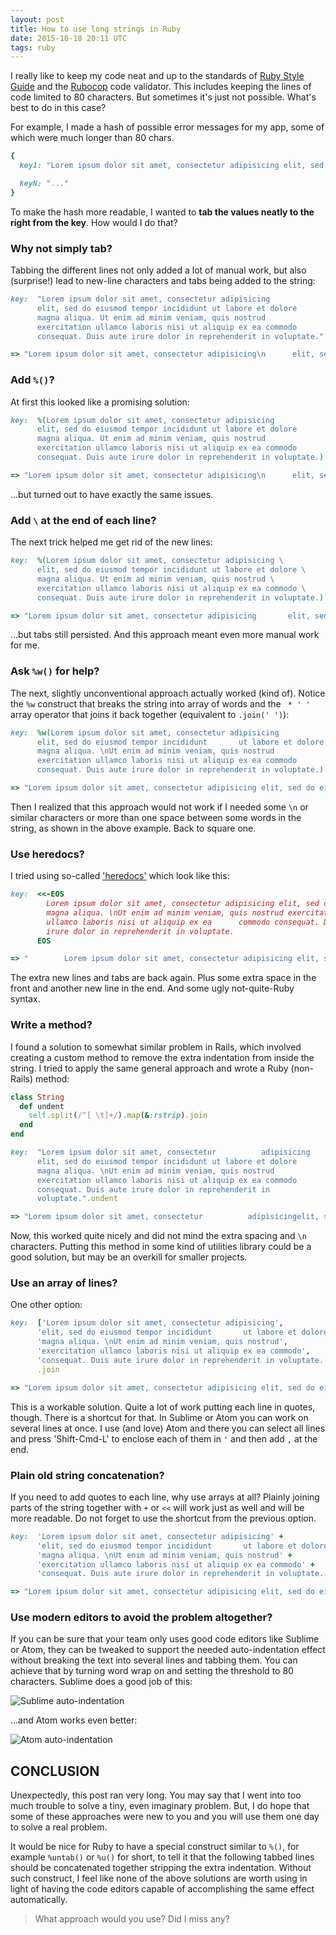 ```yaml
---
layout: post
title: How to use long strings in Ruby
date: 2015-10-18 20:11 UTC
tags: ruby
---
```


I really like to keep my code neat and up to the standards of [Ruby Style Guide][ruby-style] and the [Rubocop][rubocop] code validator. This includes keeping the lines of code limited to 80 characters. But sometimes it's just not possible. What's best to do in this case?

[ruby-style]: https://github.com/bbatsov/ruby-style-guide
[rubocop]: http://batsov.com/rubocop/

For example, I made a hash of possible error messages for my app, some of which were much longer than 80 chars.

~~~ruby
{
  key1: "Lorem ipsum dolor sit amet, consectetur adipisicing elit, sed do eiusmod  tempor incididunt ut labore et dolore magna aliqua. Ut enim ad minim veniam, quis nostrud exercitation ullamco laboris nisi ut aliquip ex ea commodo consequat. Duis aute irure dolor in reprehenderit in voluptate.",

  keyN: "..."
}
~~~

To make the hash more readable, I wanted to **tab the values neatly to the right from the key**. How would I do that?

### Why not simply tab?

Tabbing the different lines not only added a lot of manual work, but also (surprise!) lead to new-line characters and tabs being added to the string:

~~~ruby
key:  "Lorem ipsum dolor sit amet, consectetur adipisicing
      elit, sed do eiusmod tempor incididunt ut labore et dolore
      magna aliqua. Ut enim ad minim veniam, quis nostrud
      exercitation ullamco laboris nisi ut aliquip ex ea commodo
      consequat. Duis aute irure dolor in reprehenderit in voluptate."

=> "Lorem ipsum dolor sit amet, consectetur adipisicing\n      elit, sed do eiusmod tempor incididunt ut labore et dolore\n      magna aliqua. Ut enim ad minim veniam, quis nostrud\n      exercitation ullamco laboris nisi ut aliquip ex ea commodo\n      consequat. Duis aute irure dolor in reprehenderit in voluptate."
~~~

### Add ```%()```?

At first this looked like a promising solution:

~~~ruby
key:  %(Lorem ipsum dolor sit amet, consectetur adipisicing
      elit, sed do eiusmod tempor incididunt ut labore et dolore
      magna aliqua. Ut enim ad minim veniam, quis nostrud
      exercitation ullamco laboris nisi ut aliquip ex ea commodo
      consequat. Duis aute irure dolor in reprehenderit in voluptate.)

=> "Lorem ipsum dolor sit amet, consectetur adipisicing\n      elit, sed do eiusmod tempor incididunt ut labore et dolore\n      magna aliqua. Ut enim ad minim veniam, quis nostrud\n      exercitation ullamco laboris nisi ut aliquip ex ea commodo\n      consequat. Duis aute irure dolor in reprehenderit in voluptate."
~~~

...but turned out to have exactly the same issues.

### Add ```\``` at the end of each line?

The next trick helped me get rid of the new lines:

~~~ruby
key:  %(Lorem ipsum dolor sit amet, consectetur adipisicing \
      elit, sed do eiusmod tempor incididunt ut labore et dolore \
      magna aliqua. Ut enim ad minim veniam, quis nostrud \
      exercitation ullamco laboris nisi ut aliquip ex ea commodo \
      consequat. Duis aute irure dolor in reprehenderit in voluptate.)

=> "Lorem ipsum dolor sit amet, consectetur adipisicing       elit, sed do eiusmod tempor incididunt ut labore et dolore       magna aliqua. Ut enim ad minim veniam, quis nostrud       exercitation ullamco laboris nisi ut aliquip ex ea commodo       consequat. Duis aute irure dolor in reprehenderit in voluptate."
~~~

...but tabs still persisted. And this approach meant even more manual work for me.

### Ask ```%w()``` for help?

The next, slightly unconventional approach actually worked (kind of). Notice the ```%w``` construct that breaks the string into array of words and the ``` * ' '``` array operator that joins it back together (equivalent to ```.join(' ')```):

~~~ruby
key:  %w(Lorem ipsum dolor sit amet, consectetur adipisicing
      elit, sed do eiusmod tempor incididunt       ut labore et dolore
      magna aliqua. \nUt enim ad minim veniam, quis nostrud
      exercitation ullamco laboris nisi ut aliquip ex ea commodo
      consequat. Duis aute irure dolor in reprehenderit in voluptate.) * ' '

=> "Lorem ipsum dolor sit amet, consectetur adipisicing elit, sed do eiusmod tempor incididunt ut labore et dolore magna aliqua. \\nUt enim ad minim veniam, quis nostrud exercitation ullamco laboris nisi ut aliquip ex ea commodo consequat. Duis aute irure dolor in reprehenderit in voluptate."
~~~

Then I realized that this approach would not work if I needed some ```\n``` or similar characters or more than one space between some words in the string, as shown in the above example. Back to square one.

### Use heredocs?

I tried using so-called ['heredocs'][heredoc] which look like this:

[heredoc]: https://en.wikibooks.org/wiki/Ruby_Programming/Here_documents

~~~ruby
key:  <<-EOS
        Lorem ipsum dolor sit amet, consectetur adipisicing elit, sed do eiusmod
        magna aliqua. \nUt enim ad minim veniam, quis nostrud exercitation
        ullamco laboris nisi ut aliquip ex ea      commodo consequat. Duis aute
        irure dolor in reprehenderit in voluptate.
      EOS

=> "        Lorem ipsum dolor sit amet, consectetur adipisicing elit, sed do eiusmod\n        magna aliqua. \nUt enim ad minim veniam, quis nostrud exercitation\n        ullamco laboris nisi ut aliquip ex ea      commodo consequat. Duis aute\n        irure dolor in reprehenderit in voluptate.\n"
~~~

The extra new lines and tabs are back again. Plus some extra space in the front and another new line in the end. And some ugly not-quite-Ruby syntax.

### Write a method?

I found a solution to somewhat similar problem in Rails, which involved creating a custom method to remove the extra indentation from inside the string. I tried to apply the same general approach and wrote a Ruby (non-Rails) method:

~~~ruby
class String
  def undent
    self.split(/^[ \t]+/).map(&:rstrip).join
  end
end

key:  "Lorem ipsum dolor sit amet, consectetur          adipisicing
      elit, sed do eiusmod tempor incididunt ut labore et dolore
      magna aliqua. \nUt enim ad minim veniam, quis nostrud
      exercitation ullamco laboris nisi ut aliquip ex ea commodo
      consequat. Duis aute irure dolor in reprehenderit in
      voluptate.".undent

=> "Lorem ipsum dolor sit amet, consectetur          adipisicingelit, sed do eiusmod tempor incididunt ut labore et doloremagna aliqua. \nUt enim ad minim veniam, quis nostrudexercitation ullamco laboris nisi ut aliquip ex ea commodoconsequat. Duis aute irure dolor in reprehenderit involuptate."
~~~

Now, this worked quite nicely and did not mind the extra spacing and ```\n``` characters. Putting this method in some kind of utilities library could be a good solution, but may be an overkill for smaller projects.

### Use an array of lines?

One other option:

~~~ruby
key:  ['Lorem ipsum dolor sit amet, consectetur adipisicing',
      'elit, sed do eiusmod tempor incididunt       ut labore et dolore',
      'magna aliqua. \nUt enim ad minim veniam, quis nostrud',
      'exercitation ullamco laboris nisi ut aliquip ex ea commodo',
      'consequat. Duis aute irure dolor in reprehenderit in voluptate.']
      .join

=> "Lorem ipsum dolor sit amet, consectetur adipisicing elit, sed do eiusmod tempor incididunt ut labore et dolore magna aliqua. \\nUt enim ad minim veniam, quis nostrud exercitation ullamco laboris nisi ut aliquip ex ea commodo consequat. Duis aute irure dolor in reprehenderit in voluptate."
~~~

This is a workable solution. Quite a lot of work putting each line in quotes, though. There is a shortcut for that. In Sublime or Atom you can work on several lines at once. I use (and love) Atom and there you can select all lines and press 'Shift-Cmd-L' to enclose each of them in ```'``` and then add ```,``` at the end.

### Plain old string concatenation?

If you need to add quotes to each line, why use arrays at all? Plainly joining parts of the string together with ```+``` or ```<<``` will work just as well and will be more readable. Do not forget to use the shortcut from the previous option.

~~~ruby
key:  'Lorem ipsum dolor sit amet, consectetur adipisicing' +
      'elit, sed do eiusmod tempor incididunt       ut labore et dolore' +
      'magna aliqua. \nUt enim ad minim veniam, quis nostrud' +
      'exercitation ullamco laboris nisi ut aliquip ex ea commodo' +
      'consequat. Duis aute irure dolor in reprehenderit in voluptate.'

=> "Lorem ipsum dolor sit amet, consectetur adipisicing elit, sed do eiusmod tempor incididunt ut labore et dolore magna aliqua. \\nUt enim ad minim veniam, quis nostrud exercitation ullamco laboris nisi ut aliquip ex ea commodo consequat. Duis aute irure dolor in reprehenderit in voluptate."
~~~

### Use modern editors to avoid the problem altogether?

If you can be sure that your team only uses good code editors like Sublime or Atom, they can be tweaked to support the needed auto-indentation effect without breaking the text into several lines and tabbing them. You can achieve that by turning word wrap on and setting the threshold to 80 characters. Sublime does a good job of this:

![Sublime auto-indentation](sublime-auto-indent.png)

...and Atom works even better:

![Atom auto-indentation](atom-auto-indent.png)

## CONCLUSION

Unexpectedly, this post ran very long. You may say that I went into too much trouble to solve a tiny, even imaginary problem. But, I do hope that some of these approaches were new to you and you will use them one day to solve a real problem.

It would be nice for Ruby to have a special construct similar to ```%()```, for example ```%untab()``` or ```%u()``` for short, to tell it that the following tabbed lines should be concatenated together stripping the extra indentation. Without such construct, I feel like none of the above solutions are worth using in light of having the code editors capable of accomplishing the same effect automatically.

> What approach would you use? Did I miss any?

